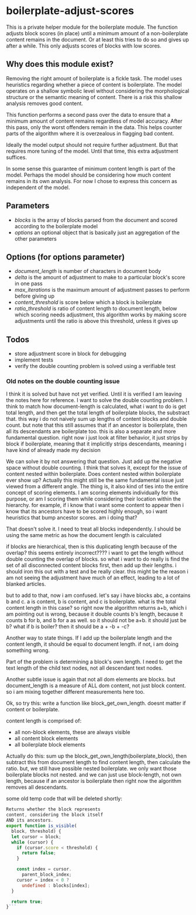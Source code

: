 # boilerplate-adjust-scores
This is a private helper module for the boilerplate module. The function adjusts block scores (in place) until a minimum amount of a non-boilerplate content remains in the document. Or at least this tries to do so and gives up after a while. This only adjusts scores of blocks with low scores.

## Why does this module exist?
Removing the right amount of boilerplate is a fickle task. The model uses heuristics regarding whether a piece of content is boilerplate. The model operates on a shallow symbolic level without considering the morphological structure or the semantic meaning of content. There is a risk this shallow analysis removes good content.

This function performs a second pass over the data to ensure that a minimum amount of content remains regardless of model accuracy. After this pass, only the worst offenders remain in the data. This helps counter parts of the algorithm where it is overzealous in flagging bad content.

Ideally the model output should not require further adjustment. But that requires more tuning of the model. Until that time, this extra adjustment suffices.

In some sense this guarantee of minimum content length is part of the model. Perhaps the model should be considering how much content remains in its own analysis. For now I chose to express this concern as independent of the model.

## Parameters
* *blocks* is the array of blocks parsed from the document and scored according
to the boilerplate model
* *options* an optional object that is basically just an aggregation of the other parameters

## Options (for options parameter)
* *document_length* is number of characters in document body
* *delta* is the amount of adjustment to make to a particular block's score in
one pass
* *max_iterations* is the maximum amount of adjustment passes to perform before
giving up
* *content_threshold* is score below which a block is boilerplate
* *ratio_threshold* is ratio of content length to document length, below which
scoring needs adjustment, this algorithm works by making score adjustments
until the ratio is above this threshold, unless it gives up

## Todos
* store adjustment score in block for debugging
* implement tests
* verify the double counting problem is solved using a verifiable test

### Old notes on the double counting issue
I think it is solved but have not yet verified. Until it is verified I am leaving the notes here for reference. I want to solve the double counting problem. I think to match how document-length is calculated, what i want to do is get total length, and then get the total length of boilerplate blocks, the substract that. this way i do not naively sum up lengths of content blocks and double count. but note that this still assumes that if an ancestor is boilerplate, then all its descendants are boilerplate too. this is also a separate and more fundamental question. right now i just look at filter behavior, it just strips by block if boilerplate, meaning that it implicitly strips descendants, meaning i have kind of already made my decision

We can solve it by not answering that question. Just add up the negative space without double counting. I think that solves it, except for the issue of content nested within boilerplate. Does content nested within boilerplate ever show up? Actually this might still be the same fundamental issue just viewed from a different angle. The thing is, it also kind of ties into the entire concept of scoring elements. I am scoring elements individually for this purpose, or am I scoring them while considering their location within the hierarchy. for example, if i know that i want some content to appear then i know that its ancestors have to be scored highly enough, so i want heuristics that bump ancestor scores. am i doing that?

That doesn't solve it. I need to treat all blocks independently. I should be using the same metric as how the document length is calculated

if blocks are hierarchical, then is this duplicating length because of the overlap? this seems entirely incorrect???? i want to get the length without double counting the overlap of blocks. so what i want to do really is find the set of all disconnected content blocks first, then add up their lengths. i should iron this out with a test and be really clear. this might be the reason i am not seeing the adjustment have much of an effect, leading to a lot of blanked articles.

but to add to that, now i am confused. let's say i have blocks abc, a contains b and c. a is content, b is content, and c is boilerplate. what is the total content length in this case? so right now the algorithm returns a+b, which i am pointing out is wrong, because it double counts b's length, because it counts b for b, and b for a as well. so it should not be a+b. it should just be b? what if b is boiler? then it should be a + -b + -c?

Another way to state things. If I add up the boilerplate length and the content length, it should be equal to document length. if not, i am doing something wrong.

Part of the problem is determining a block's own length. I need to get the text length of the child text nodes, not all descendant text nodes.

Another subtle issue is again that not all dom elements are blocks. but document_length is a measure of ALL dom content, not just block content. so i am mixing together different measurements here too.

Ok, so try this: write a function like block_get_own_length. doesnt matter if content or boilerplate.

content length is comprised of:
* all non-block elements, these are always visible
* all content block elements
* all boilerplate block elements

Actually do this: sum up the block_get_own_length(boilerplate_block), then subtract this from document length to find content length, then calculate the ratio. but, we still have possible nested boilerplate. we only want those boilerplate blocks not nested. and we can just use block-length, not own length, because if an ancestor is boilerplate then right now the algorithm removes all descendants.


some old temp code that will be deleted shortly:
```javascript
Returns whether the block represents
content, considering the block itself
AND its ancestors.
export function is_visible(
  block, threshold) {
  let cursor = block;
  while (cursor) {
    if (cursor.score < threshold) {
      return false;
    }

    const index = cursor.
      parent_block_index;
    cursor = index < 0 ?
      undefined : blocks[index];
  }

  return true;
}```
